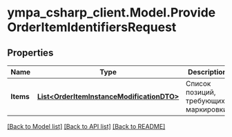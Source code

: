 # ympa_csharp_client.Model.ProvideOrderItemIdentifiersRequest

## Properties

Name | Type | Description | Notes
------------ | ------------- | ------------- | -------------
**Items** | [**List&lt;OrderItemInstanceModificationDTO&gt;**](OrderItemInstanceModificationDTO.md) | Список позиций, требующих маркировки.  | 

[[Back to Model list]](../README.md#documentation-for-models) [[Back to API list]](../README.md#documentation-for-api-endpoints) [[Back to README]](../README.md)

